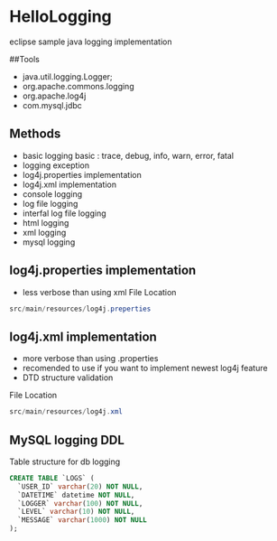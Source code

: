 # HelloLogging
eclipse sample java logging implementation

##Tools
* java.util.logging.Logger;
* org.apache.commons.logging
* org.apache.log4j
* com.mysql.jdbc

## Methods
* basic logging basic : trace, debug, info, warn, error, fatal
* logging exception
* log4j.properties implementation
* log4j.xml implementation
* console logging
* log file logging
* interfal log file logging
* html logging
* xml logging
* mysql logging

## log4j.properties implementation
* less verbose than using xml
File Location
```java
src/main/resources/log4j.preperties
```

## log4j.xml implementation
* more verbose than using .properties
* recomended to use if you want to implement newest log4j feature
* DTD structure validation

File Location
```java
src/main/resources/log4j.xml
```

## MySQL logging DDL
Table structure for db logging
```sql
CREATE TABLE `LOGS` (
  `USER_ID` varchar(20) NOT NULL,
  `DATETIME` datetime NOT NULL,
  `LOGGER` varchar(100) NOT NULL,
  `LEVEL` varchar(10) NOT NULL,
  `MESSAGE` varchar(1000) NOT NULL
);
